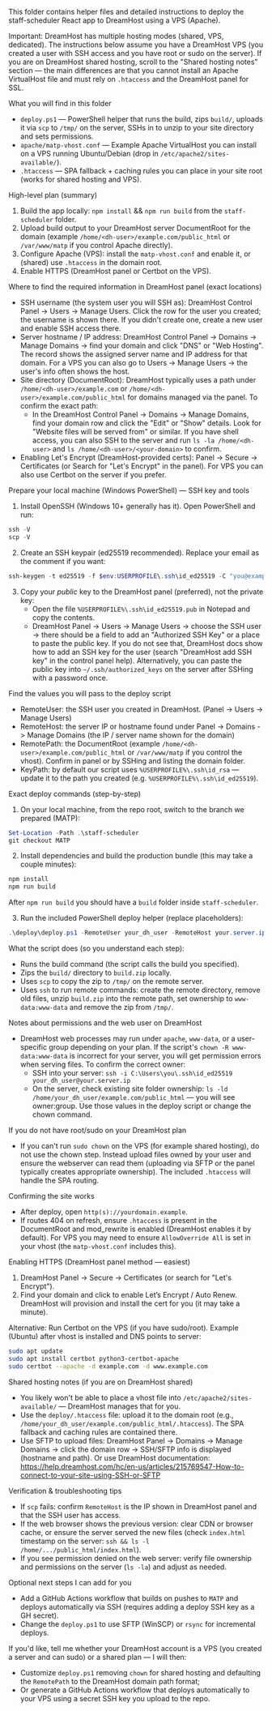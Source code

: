 
This folder contains helper files and detailed instructions to deploy the staff-scheduler React app to DreamHost using a VPS (Apache).

Important: DreamHost has multiple hosting modes (shared, VPS, dedicated). The instructions below assume you have a DreamHost VPS (you created a user with SSH access and you have root or sudo on the server). If you are on DreamHost shared hosting, scroll to the "Shared hosting notes" section — the main differences are that you cannot install an Apache VirtualHost file and must rely on `.htaccess` and the DreamHost panel for SSL.

What you will find in this folder
- `deploy.ps1` — PowerShell helper that runs the build, zips `build/`, uploads it via `scp` to `/tmp/` on the server, SSHs in to unzip to your site directory and sets permissions.
- `apache/matp-vhost.conf` — Example Apache VirtualHost you can install on a VPS running Ubuntu/Debian (drop in `/etc/apache2/sites-available/`).
- `.htaccess` — SPA fallback + caching rules you can place in your site root (works for shared hosting and VPS).

High-level plan (summary)
1) Build the app locally: `npm install` && `npm run build` from the `staff-scheduler` folder.
2) Upload build output to your DreamHost server DocumentRoot for the domain (example `/home/<dh-user>/example.com/public_html` or `/var/www/matp` if you control Apache directly).
3) Configure Apache (VPS): install the `matp-vhost.conf` and enable it, or (shared) use `.htaccess` in the domain root.
4) Enable HTTPS (DreamHost panel or Certbot on the VPS).

Where to find the required information in DreamHost panel (exact locations)
- SSH username (the system user you will SSH as): DreamHost Control Panel -> Users -> Manage Users. Click the row for the user you created; the username is shown there. If you didn't create one, create a new user and enable SSH access there.
- Server hostname / IP address: DreamHost Control Panel -> Domains -> Manage Domains -> find your domain and click "DNS" or "Web Hosting". The record shows the assigned server name and IP address for that domain. For a VPS you can also go to Users -> Manage Users -> the user's info often shows the host.
- Site directory (DocumentRoot): DreamHost typically uses a path under `/home/<dh-user>/example.com` or `/home/<dh-user>/example.com/public_html` for domains managed via the panel. To confirm the exact path:
   - In the DreamHost Control Panel -> Domains -> Manage Domains, find your domain row and click the "Edit" or "Show" details. Look for "Website files will be served from" or similar. If you have shell access, you can also SSH to the server and run `ls -la /home/<dh-user>` and `ls /home/<dh-user>/<your-domain>` to confirm.
- Enabling Let's Encrypt (DreamHost-provided certs): Panel -> Secure -> Certificates (or Search for "Let's Encrypt" in the panel). For VPS you can also use Certbot on the server if you prefer.

Prepare your local machine (Windows PowerShell) — SSH key and tools
1) Install OpenSSH (Windows 10+ generally has it). Open PowerShell and run:

```powershell
ssh -V
scp -V
```

2) Create an SSH keypair (ed25519 recommended). Replace your email as the comment if you want:

```powershell
ssh-keygen -t ed25519 -f $env:USERPROFILE\.ssh\id_ed25519 -C "you@example.com"
```

3) Copy your *public* key to the DreamHost panel (preferred), not the private key:
   - Open the file `%USERPROFILE%\.ssh\id_ed25519.pub` in Notepad and copy the contents.
   - DreamHost Panel -> Users -> Manage Users -> choose the SSH user -> there should be a field to add an "Authorized SSH Key" or a place to paste the public key. If you do not see that, DreamHost docs show how to add an SSH key for the user (search "DreamHost add SSH key" in the control panel help). Alternatively, you can paste the public key into `~/.ssh/authorized_keys` on the server after SSHing with a password once.

Find the values you will pass to the deploy script
- RemoteUser: the SSH user you created in DreamHost. (Panel -> Users -> Manage Users)
- RemoteHost: the server IP or hostname found under Panel -> Domains -> Manage Domains (the IP / server name shown for the domain)
- RemotePath: the DocumentRoot (example `/home/<dh-user>/example.com/public_html` or `/var/www/matp` if you control the vhost). Confirm in panel or by SSHing and listing the domain folder.
- KeyPath: by default our script uses `%USERPROFILE%\.ssh\id_rsa` — update it to the path you created (e.g. `%USERPROFILE%\.ssh\id_ed25519`).

Exact deploy commands (step-by-step)
1) On your local machine, from the repo root, switch to the branch we prepared (MATP):

```powershell
Set-Location -Path .\staff-scheduler
git checkout MATP
```

2) Install dependencies and build the production bundle (this may take a couple minutes):

```powershell
npm install
npm run build
```

After `npm run build` you should have a `build` folder inside `staff-scheduler`.

3) Run the included PowerShell deploy helper (replace placeholders):

```powershell
.\deploy\deploy.ps1 -RemoteUser your_dh_user -RemoteHost your.server.ip.or.hostname -RemotePath /home/your_dh_user/example.com/public_html -KeyPath $env:USERPROFILE\.ssh\id_ed25519
```

What the script does (so you understand each step):
- Runs the build command (the script calls the build you specified).
- Zips the `build/` directory to `build.zip` locally.
- Uses `scp` to copy the zip to `/tmp/` on the remote server.
- Uses `ssh` to run remote commands: create the remote directory, remove old files, unzip `build.zip` into the remote path, set ownership to `www-data:www-data` and remove the zip from `/tmp/`.

Notes about permissions and the web user on DreamHost
- DreamHost web processes may run under `apache`, `www-data`, or a user-specific group depending on your plan. If the script's `chown -R www-data:www-data` is incorrect for your server, you will get permission errors when serving files. To confirm the correct owner:
   - SSH into your server: `ssh -i C:\Users\you\.ssh\id_ed25519 your_dh_user@your.server.ip`
   - On the server, check existing site folder ownership: `ls -ld /home/your_dh_user/example.com/public_html` — you will see owner:group. Use those values in the deploy script or change the chown command.

If you do not have root/sudo on your DreamHost plan
- If you can't run `sudo chown` on the VPS (for example shared hosting), do not use the chown step. Instead upload files owned by your user and ensure the webserver can read them (uploading via SFTP or the panel typically creates appropriate ownership). The included `.htaccess` will handle the SPA routing.

Confirming the site works
- After deploy, open `http(s)://yourdomain.example`.
- If routes 404 on refresh, ensure `.htaccess` is present in the DocumentRoot and mod_rewrite is enabled (DreamHost enables it by default). For VPS you may need to ensure `AllowOverride All` is set in your vhost (the `matp-vhost.conf` includes this).

Enabling HTTPS (DreamHost panel method — easiest)
1) DreamHost Panel -> Secure -> Certificates (or search for "Let's Encrypt").
2) Find your domain and click to enable Let’s Encrypt / Auto Renew. DreamHost will provision and install the cert for you (it may take a minute).

Alternative: Run Certbot on the VPS (if you have sudo/root). Example (Ubuntu) after vhost is installed and DNS points to server:

```bash
sudo apt update
sudo apt install certbot python3-certbot-apache
sudo certbot --apache -d example.com -d www.example.com
```

Shared hosting notes (if you are on DreamHost shared)
- You likely won't be able to place a vhost file into `/etc/apache2/sites-available/` — DreamHost manages that for you.
- Use the `deploy/.htaccess` file: upload it to the domain root (e.g., `/home/your_dh_user/example.com/public_html/.htaccess`). The SPA fallback and caching rules are contained there.
- Use SFTP to upload files: DreamHost Panel -> Domains -> Manage Domains -> click the domain row -> SSH/SFTP info is displayed (hostname and path). Or use DreamHost documentation: https://help.dreamhost.com/hc/en-us/articles/215769547-How-to-connect-to-your-site-using-SSH-or-SFTP

Verification & troubleshooting tips
- If `scp` fails: confirm `RemoteHost` is the IP shown in DreamHost panel and that the SSH user has access.
- If the web browser shows the previous version: clear CDN or browser cache, or ensure the server served the new files (check `index.html` timestamp on the server: `ssh && ls -l /home/.../public_html/index.html`).
- If you see permission denied on the web server: verify file ownership and permissions on the server (`ls -la`) and adjust as needed.

Optional next steps I can add for you
- Add a GitHub Actions workflow that builds on pushes to `MATP` and deploys automatically via SSH (requires adding a deploy SSH key as a GH secret).
- Change the `deploy.ps1` to use SFTP (WinSCP) or `rsync` for incremental deploys.

If you'd like, tell me whether your DreamHost account is a VPS (you created a server and can sudo) or a shared plan — I will then:
- Customize `deploy.ps1` removing `chown` for shared hosting and defaulting the `RemotePath` to the DreamHost domain path format;
- Or generate a GitHub Actions workflow that deploys automatically to your VPS using a secret SSH key you upload to the repo.

